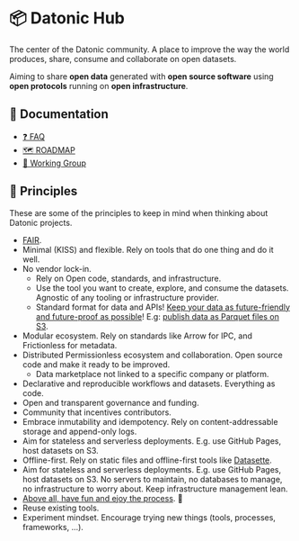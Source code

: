 # 📦 Datonic Hub

The center of the Datonic community. A place to improve the way the world produces, share, consume and collaborate on open datasets.

Aiming to share **open data** generated with **open source software** using **open protocols** running on **open infrastructure**.

## 📖 Documentation

- [❓ FAQ](docs/FAQ.md)
- [🗺️ ROADMAP](docs/ROADMAP.md)
- [🎒 Working Group](docs/working-group.md)

## 🌟 Principles

These are some of the principles to keep in mind when thinking about Datonic projects.

- [FAIR](https://www.go-fair.org/fair-principles/).
- Minimal (KISS) and flexible. Rely on tools that do one thing and do it well.
- No vendor lock-in.
  - Rely on Open code, standards, and infrastructure.
  - Use the tool you want to create, explore, and consume the datasets. Agnostic of any tooling or infrastructure provider.
  - Standard format for data and APIs! [Keep your data as future-friendly and future-proof as possible](https://indieweb.org/longevity)! E.g: [publish data as Parquet files on S3](https://www.robinlinacre.com/parquet_api/).
- Modular ecosystem. Rely on standards like Arrow for IPC, and Frictionless for metadata.
- Distributed Permissionless ecosystem and collaboration. Open source code and make it ready to be improved.
  - Data marketplace not linked to a specific company or platform.
- Declarative and reproducible workflows and datasets. Everything as code.
- Open and transparent governance and funding.
- Community that incentives contributors.
- Embrace inmutability and idempotency. Rely on content-addressable storage and append-only logs.
- Aim for stateless and serverless deployments. E.g. use GitHub Pages, host datasets on S3.
- Offline-first. Rely on static files and offline-first tools like [Datasette](https://datasette.io/).
- Aim for stateless and serverless deployments. E.g. use GitHub Pages, host datasets on S3. No servers to maintain, no databases to manage, no infrastructure to worry about. Keep infrastructure management lean.
- [Above all, have fun and ejoy the process](https://indieweb.org/principles). 🎉
- Reuse existing tools.
- Experiment mindset. Encourage trying new things (tools, processes, frameworks, ...).
